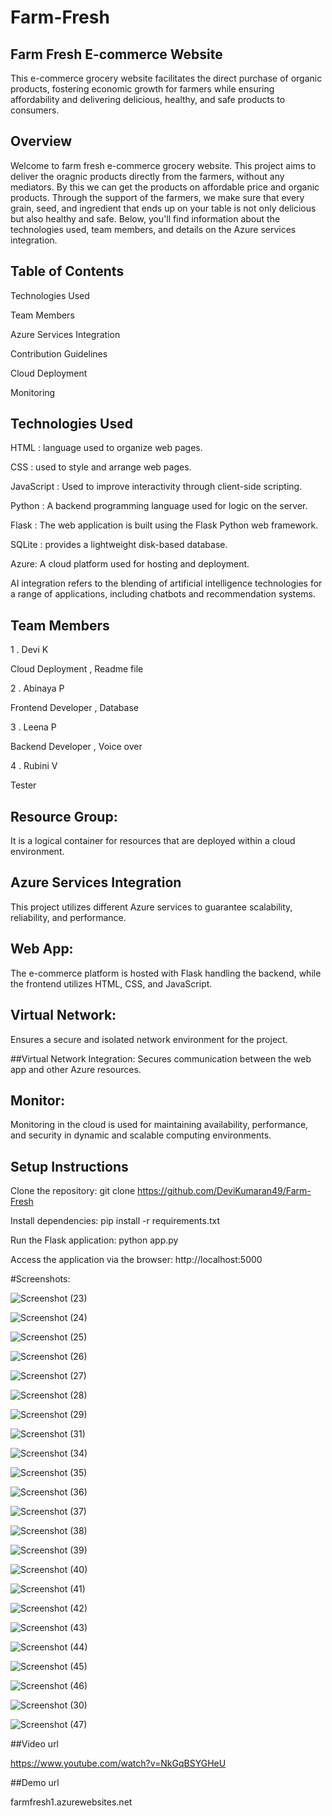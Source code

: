 # Farm-Fresh

## Farm Fresh E-commerce Website

This e-commerce grocery website facilitates the direct purchase of organic products, fostering economic growth for farmers while ensuring affordability and delivering delicious, healthy, and safe products to consumers.

## Overview 

Welcome to farm fresh e-commerce grocery website.  This project aims to deliver the oragnic products directly from the farmers, without any mediators.  By this we can get the products on affordable price and organic products.  Through the support of the farmers, we make sure that every grain, seed, and ingredient that ends up on your table is not only delicious but also healthy and safe. Below, you'll find information about the technologies used, team members, and details on the Azure services integration.

## Table of Contents

Technologies Used

Team Members

Azure Services Integration

Contribution Guidelines

Cloud Deployment

Monitoring


## Technologies Used

HTML : language used to organize web pages.

CSS : used to style and arrange web pages.

JavaScript : Used to improve interactivity through client-side scripting.

Python :  A backend programming language used for logic on the server.

Flask : The web application is built using the Flask Python web framework.

SQLite : provides a lightweight disk-based database.

Azure: A cloud platform used for hosting and deployment.

AI integration refers to the blending of artificial intelligence technologies for a range of applications, including chatbots and recommendation systems.


## Team Members
1 . Devi K 

Cloud Deployment , Readme file

2 . Abinaya P

Frontend Developer , Database

3 . Leena P 

Backend Developer , Voice over 

4 . Rubini V

Tester


## Resource Group: 
 It is a logical container for resources that are deployed within a cloud environment.


## Azure Services Integration
This project utilizes different Azure services to guarantee scalability, reliability, and performance.


## Web App: 
The e-commerce platform is hosted with Flask handling the backend, while the frontend utilizes HTML, CSS, and JavaScript.

 
## Virtual Network: 
Ensures a secure and isolated network environment for the project.

 
##Virtual Network Integration:
Secures communication between the web app and other Azure resources.


## Monitor: 
Monitoring in the cloud is used for maintaining availability, performance, and security in dynamic and scalable computing environments.



## Setup Instructions

Clone the repository: git clone https://github.com/DeviKumaran49/Farm-Fresh

Install dependencies: pip install -r requirements.txt

Run the Flask application: python app.py

Access the application via the browser: http://localhost:5000


#Screenshots:



![Screenshot (23)](https://github.com/DeviKumaran49/Farm-Fresh/assets/153902764/7a605033-1ee5-460f-8301-294940596eb5)

![Screenshot (24)](https://github.com/DeviKumaran49/Farm-Fresh/assets/153902764/20134ba7-d4ac-4f07-83e9-e2540570dbc6)

![Screenshot (25)](https://github.com/DeviKumaran49/Farm-Fresh/assets/153902764/b103ec8c-72df-4798-8bb6-2e1fca3f608f)

![Screenshot (26)](https://github.com/DeviKumaran49/Farm-Fresh/assets/153902764/856d94c8-a04f-4f74-a29f-11bb570359e0)

![Screenshot (27)](https://github.com/DeviKumaran49/Farm-Fresh/assets/153902764/a0e9f4db-4104-44e3-af2e-4ecb23b0442a)

![Screenshot (28)](https://github.com/DeviKumaran49/Farm-Fresh/assets/153902764/a5fe7eb2-c3a2-41de-9973-4b6f06618d6f)

![Screenshot (29)](https://github.com/DeviKumaran49/Farm-Fresh/assets/153902764/cbc255e3-af90-4c19-82ea-f08ed922509b)

![Screenshot (31)](https://github.com/DeviKumaran49/Farm-Fresh/assets/153902764/59498135-e903-42b2-9736-b3277dcc0222)

![Screenshot (34)](https://github.com/DeviKumaran49/Farm-Fresh/assets/153902764/2f8ae3e5-e6f6-49d3-9f8e-fde617d653e4)

![Screenshot (35)](https://github.com/DeviKumaran49/Farm-Fresh/assets/153902764/8333540c-4cb9-4fc2-a4fc-16b318efec98)

![Screenshot (36)](https://github.com/DeviKumaran49/Farm-Fresh/assets/153902764/c84776ba-0579-4e1b-bb3a-b1b4e7d3d051)

![Screenshot (37)](https://github.com/DeviKumaran49/Farm-Fresh/assets/153902764/018da3bd-0a2f-4492-88ba-dfd788fb3dec)

![Screenshot (38)](https://github.com/DeviKumaran49/Farm-Fresh/assets/153902764/1d74a278-ee6c-4ef6-96f0-fe525ae3c4df)

![Screenshot (39)](https://github.com/DeviKumaran49/Farm-Fresh/assets/153902764/b0b93a9c-6ee5-4c4a-ae46-e85d914d7796)

![Screenshot (40)](https://github.com/DeviKumaran49/Farm-Fresh/assets/153902764/ef4bf412-2e03-40ef-85f0-7ead1410b305)

![Screenshot (41)](https://github.com/DeviKumaran49/Farm-Fresh/assets/153902764/fff04105-4a49-40af-8be4-4f2a50f58597)

![Screenshot (42)](https://github.com/DeviKumaran49/Farm-Fresh/assets/153902764/1bfd3f67-2d58-4c79-a0a5-bf97ca376d43)

![Screenshot (43)](https://github.com/DeviKumaran49/Farm-Fresh/assets/153902764/64fcb811-d4f9-4e5d-b2f4-131cf067bd0a)

![Screenshot (44)](https://github.com/DeviKumaran49/Farm-Fresh/assets/153902764/725c72fc-bf55-46b3-af93-5f3a39142c14)

![Screenshot (45)](https://github.com/DeviKumaran49/Farm-Fresh/assets/153902764/146d39cf-7a1f-4012-b88b-f5d106db4818)

![Screenshot (46)](https://github.com/DeviKumaran49/Farm-Fresh/assets/153902764/f9a926f2-252d-4691-87fb-b27be1e06cca)

![Screenshot (30)](https://github.com/DeviKumaran49/Farm-Fresh/assets/153902764/53516911-72b8-4e62-9603-9e7a22715391)

![Screenshot (47)](https://github.com/DeviKumaran49/Farm-Fresh/assets/153902764/12e8a373-5647-4199-8637-2ef414cee930)



##Video url

https://www.youtube.com/watch?v=NkGqBSYGHeU


##Demo url

farmfresh1.azurewebsites.net































